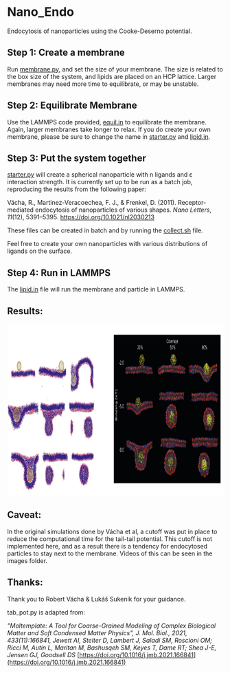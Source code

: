 # Nano_Endo
Endocytosis of nanoparticles using the Cooke-Deserno potential.

## Step 1: Create a membrane

Run [membrane.py](membrane.py), and set the size of your membrane. The size is related to the box size of the system, and lipids are placed on an HCP lattice.
Larger membranes may need more time to equilibrate, or may be unstable. 

## Step 2: Equilibrate Membrane

Use the LAMMPS code provided, [equil.in](equil.in) to equilibrate the membrane. Again, larger membranes take longer to relax. If you do create your own membrane, please be sure to change the name in [starter.py](starter.py) and [lipid.in](lipid.in).

## Step 3: Put the system together

[starter.py](starter.py) will create a spherical nanoparticle with n ligands and ε interaction strength. It is currently set up to be run as a batch job, reproducing the results from the following paper: <div class="csl-entry">Vácha, R., Martinez-Veracoechea, F. J., &#38; Frenkel, D. (2011). Receptor-mediated endocytosis of nanoparticles of various shapes. <i>Nano Letters</i>, <i>11</i>(12), 5391–5395. https://doi.org/10.1021/nl2030213</div>

These files can be created in batch and by running the [collect.sh](colelct.sh) file.

Feel free to create your own nanoparticles with various distributions of ligands on the surface.

## Step 4: Run in LAMMPS

The [lipid.in](lipid.in) file will run the membrane and particle in LAMMPS.

## Results:

<img src="images/comparison.png" height=400>

## Caveat:

In the original simulations done by Vácha et al, a cutoff was put in place to reduce the computational time for the tail-tail potential. This cutoff is not implemented here, and as a result there is a tendency for endocytosed particles to stay next to the membrane. Videos of this can be seen in the images folder.

## Thanks:

Thank you to Robert Vácha & Lukáš Sukeník for your guidance.

tab_pot.py is adapted from: 

*"Moltemplate: A Tool for Coarse-Grained Modeling of Complex Biological Matter and Soft Condensed Matter Physics", J. Mol. Biol., 2021, 433(11):166841, Jewett AI, Stelter D, Lambert J, Saladi SM, Roscioni OM; Ricci M, Autin L, Maritan M, Bashusqeh SM, Keyes T, Dame RT; Shea J-E, Jensen GJ, Goodsell DS*
[https://doi.org/10.1016/j.jmb.2021.166841](https://doi.org/10.1016/j.jmb.2021.166841)
